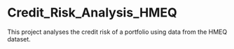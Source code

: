 # Credit_Risk_Analysis_HMEQ
This project analyses the credit risk of a portfolio using data from the HMEQ dataset. 
